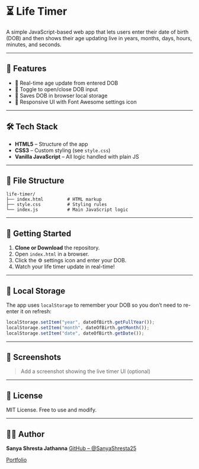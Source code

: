 # ⏳ Life Timer

A simple JavaScript-based web app that lets users enter their date of birth (DOB) and then shows their age updating live in years, months, days, hours, minutes, and seconds.

---

## 🔧 Features

* 🔁 Real-time age update from entered DOB
* 📅 Toggle to open/close DOB input
* 💾 Saves DOB in browser local storage
* 🎨 Responsive UI with Font Awesome settings icon

---

## 🛠️ Tech Stack

* **HTML5** – Structure of the app
* **CSS3** – Custom styling (see `style.css`)
* **Vanilla JavaScript** – All logic handled with plain JS

---

## 📁 File Structure

```
life-timer/
├── index.html         # HTML markup
├── style.css          # Styling rules
└── index.js           # Main JavaScript logic
```

---

## 🚀 Getting Started

1. **Clone or Download** the repository.
2. Open `index.html` in a browser.
3. Click the ⚙️ settings icon and enter your DOB.
4. Watch your life timer update in real-time!

---

## 🔐 Local Storage

The app uses `localStorage` to remember your DOB so you don’t need to re-enter it on refresh:

```js
localStorage.setItem("year", dateOfBirth.getFullYear());
localStorage.setItem("month", dateOfBirth.getMonth());
localStorage.setItem("date", dateOfBirth.getDate());
```

---

## 📸 Screenshots

> Add a screenshot showing the live timer UI (optional)

---

## 📄 License

MIT License. Free to use and modify.

---

## 👩‍💻 Author

**Sanya Shresta Jathanna**
[GitHub – @SanyaShresta25](https://github.com/SanyaShresta25)

[Portfolio](https://sanyashresta.netlify.app/)
